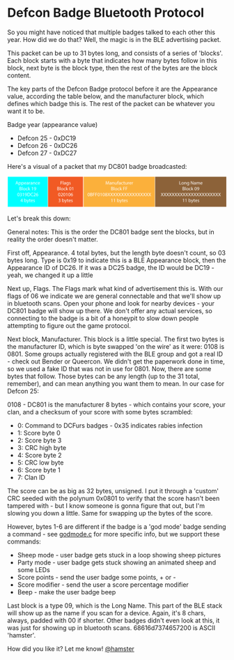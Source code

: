 # Defcon Badge Bluetooth Protocol

So you might have noticed that multiple badges talked to each other this year.  How did we do that?  Well, the magic is in the BLE advertising packet.

This packet can be up to 31 bytes long, and consists of a series of 'blocks'.  Each block starts with a byte that indicates how many bytes follow in this block, next byte is the block type, then the rest of the bytes are the block content.

The key parts of the Defcon Badge protocol before it are the Appearance value, according the table below, and the manufacturer block, which defines which badge this is.  The rest of the packet can be whatever you want it to be.

Badge year (appearance value)
 - Defcon 25 - 0xDC19
 - Defcon 26 - 0xDC26
 - Defcon 27 - 0xDC27

Here's a visual of a packet that my DC801 badge broadcasted:

![Advertising Layout](DC26_Protocol.png)

Let's break this down:

General notes:  This is the order the DC801 badge sent the blocks, but in reality the order doesn't matter.

First off, Appearance. 4 total bytes, but the length byte doesn't count, so 03 bytes long.  Type is 0x19 to indicate this is a BLE Appearance block, then the Appearance ID of DC26.  If it was a DC25 badge, the ID would be DC19 - yeah, we changed it up a little

Next up, Flags.  The Flags mark what kind of advertisement this is.  With our flags of 06 we indicate we are general connectable and that we'll show up in bluetooth scans.  Open your phone and look for nearby devices - your DC801 badge will show up there.  We don't offer any actual services, so connecting to the badge is a bit of a honeypit to slow down people attempting to figure out the game protocol.

Next block, Manufacturer.  This block is a little special.  The first two bytes is the manufacturer ID, which is byte swapped 'on the wire' as it were: 0108 is 0801.  Some groups actually registered with the BLE group and got a real ID - check out Bender or Queercon.  We didn't get the paperwork done in time, so we used a fake ID that was not in use for 0801.  Now, there are some bytes that follow.  Those bytes can be any length (up to the 31 total, remember), and can mean anything you want them to mean.  In our case for Defcon 25:

0108 - DC801 is the manufacturer
8 bytes - which contains your score, your clan, and a checksum of your score with some bytes scrambled:
 - 0: Command to DCFurs badges - 0x35 indicates rabies infection
 - 1: Score byte 0
 - 2: Score byte 3
 - 3: CRC high byte
 - 4: Score byte 2
 - 5: CRC low byte
 - 6: Score byte 1
 - 7: Clan ID
 
The score can be as big as 32 bytes, unsigned.  I put it through a 'custom' CRC seeded with the polynum 0x0801 to verify that the score hasn't been tampered with - but I know someone is gonna figure that out, but I'm slowing you down a little.  Same for swapping up the bytes of the score.
 

However, bytes 1-6 are different if the badge is a 'god mode' badge sending a command - see [godmode.c](godmode.c) for more specific info, but we support these commands:

 - Sheep mode - user badge gets stuck in a loop showing sheep pictures
 - Party mode - user badge gets stuck showing an animated sheep and some LEDs
 - Score points - send the user badge some points, + or -
 - Score modifier - send the user a score percentage modifier
 - Beep - make the user badge beep

Last block is a type 09, which is the Long Name.  This part of the BLE stack will show up as the name if you scan for a device.  Again, it's 8 chars, always, padded with 00 if shorter.  Other badges didn't even look at this, it was just for showing up in bluetooth scans.  68616d7374657200 is ASCII 'hamster'.



How did you like it?  Let me know!  [@hamster](http://twitter.com/hamster)

